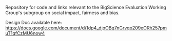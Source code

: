 Repository for code and links relevant to the BigScience Evaluation Working
Group's subgroup on social impact, fairness and bias.

Design Doc available here: https://docs.google.com/document/d/1dp4_djpOBq7nGrvqo209eORh257pmuT1qfCzMU6now4
